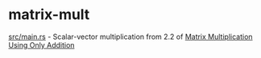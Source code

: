 # matrix-mult

[src/main.rs](scalar-mult.rs) - Scalar-vector multiplication from 2.2 of [Matrix Multiplication Using Only Addition](https://arxiv.org/abs/2307.01415)
